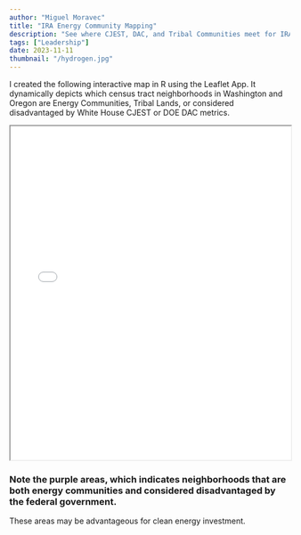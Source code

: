 ```yaml
---
author: "Miguel Moravec"
title: "IRA Energy Community Mapping"
description: "See where CJEST, DAC, and Tribal Communities meet for IRA in the PNW"
tags: ["Leadership"]
date: 2023-11-11
thumbnail: "/hydrogen.jpg"
---
```


I created the following interactive map in R using the Leaflet App. It dynamically depicts which census tract neighborhoods in Washington and Oregon are Energy Communities, Tribal Lands, or considered disadvantaged by White House CJEST or DOE DAC metrics.

<iframe width="100%" height=600 scrolling="no" marginheight="0" marginwidth="0" src="PNW_map.html"></iframe>

### Note the purple areas, which indicates neighborhoods that are both energy communities and considered disadvantaged by the federal government.

These areas may be advantageous for clean energy investment.